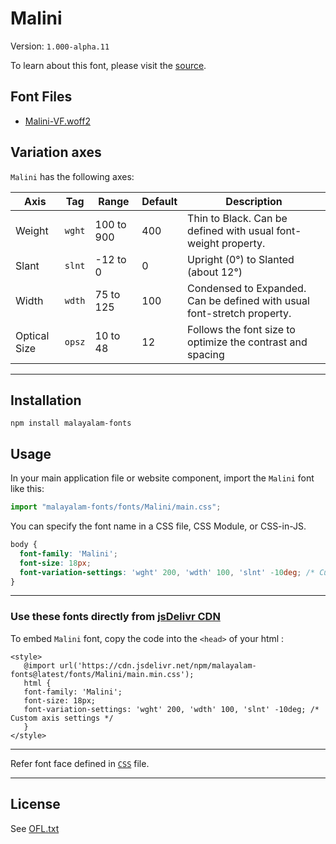 # Malini

Version: `1.000-alpha.11`

To learn about this font, please visit the [source](https://gitlab.com/smc/fonts/Malini).

## Font Files

* [Malini-VF.woff2](Malini-VF.woff2)

## Variation axes

`Malini` has the following axes:

| Axis       | Tag    | Range        | Default | Description                                                     |
| ---------- | ------ | ------------ | ------- | --------------------------------------------------------------- |
| Weight  | `wght` | 100 to 900       | 400       | Thin to Black. Can be defined with usual font-weight property.                      |
| Slant     | `slnt` | -12 to 0       | 0       | Upright (0°) to Slanted (about 12°)                                                |
| Width     | `wdth` | 75 to 125  | 100     | Condensed to Expanded. Can be defined with usual font-stretch property. |
| Optical Size     | `opsz` | 10 to 48  | 12     | Follows the font size to optimize the contrast and spacing |


---

## Installation

```shell
npm install malayalam-fonts
```
## Usage

In your main application file or website component, import the `Malini` font like this:

```javascript
import "malayalam-fonts/fonts/Malini/main.css";
```
You can specify the font name in a CSS file, CSS Module, or CSS-in-JS.

```css
body {
  font-family: 'Malini';
  font-size: 18px;
  font-variation-settings: 'wght' 200, 'wdth' 100, 'slnt' -10deg; /* Custom axis settings */
}
```
---

### Use these fonts directly from [jsDelivr CDN](https://www.jsdelivr.com/package/npm/malayalam-fonts)

To embed `Malini` font, copy the code into the `<head>` of your html :

````
<style>
   @import url('https://cdn.jsdelivr.net/npm/malayalam-fonts@latest/fonts/Malini/main.min.css');
   html {
   font-family: 'Malini';
   font-size: 18px;
   font-variation-settings: 'wght' 200, 'wdth' 100, 'slnt' -10deg; /* Custom axis settings */
   }
</style>
````
---
Refer font face defined in [`CSS`](main.css) file.

---
## License

See [OFL.txt](OFL.txt)